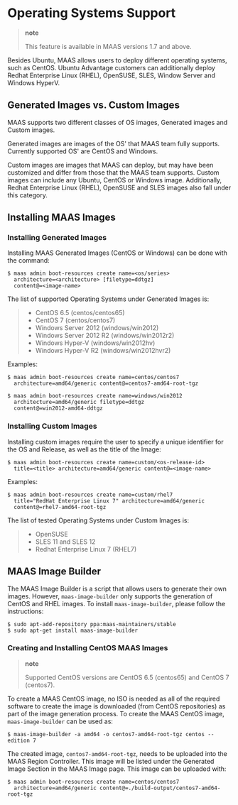 # Operating Systems Support

> **note**
>
> This feature is available in MAAS versions 1.7 and above.

Besides Ubuntu, MAAS allows users to deploy different operating systems, such
as CentOS. Ubuntu Advantage customers can additionally deploy Redhat
Enterprise Linux (RHEL), OpenSUSE, SLES, Window Server and Windows HyperV.

## Generated Images vs. Custom Images

MAAS supports two different classes of OS images, Generated images and
Custom images.

Generated images are images of the OS' that MAAS team fully supports.
Currently supported OS' are CentOS and Windows.

Custom images are images that MAAS can deploy, but may have been customized
and differ from those that the MAAS team supports. Custom images can include
any Ubuntu, CentOS or Windows image. Additionally, Redhat Enterprise Linux
(RHEL), OpenSUSE and SLES images also fall under this category.

## Installing MAAS Images

### Installing Generated Images

Installing MAAS Generated Images (CentOS or Windows) can be done with the
command:

    $ maas admin boot-resources create name=<os/series>
      architecture=<architecture> [filetype=ddtgz]
      content@=<image-name>

The list of supported Operating Systems under Generated Images is:

> -   CentOS 6.5 (centos/centos65)
> -   CentOS 7 (centos/centos7)
> -   Windows Server 2012 (windows/win2012)
> -   Windows Server 2012 R2 (windows/win2012r2)
> -   Windows Hyper-V (windows/win2012hv)
> -   Windows Hyper-V R2 (windows/win2012hvr2)

Examples:

    $ maas admin boot-resources create name=centos/centos7
      architecture=amd64/generic content@=centos7-amd64-root-tgz

    $ maas admin boot-resources create name=windows/win2012
      architecture=amd64/generic filetype=ddtgz
      content@=win2012-amd64-ddtgz

### Installing Custom Images

Installing custom images require the user to specify a unique identifier for
the OS and Release, as well as the title of the Image:

    $ maas admin boot-resources create name=custom/<os-release-id>
      title=<title> architecture=amd64/generic content@=<image-name>

Examples:

    $ maas admin boot-resources create name=custom/rhel7
      title="RedHat Enterprise Linux 7" architecture=amd64/generic
      content@=rhel7-amd64-root-tgz

The list of tested Operating Systems under Custom Images is:

> -   OpenSUSE
> -   SLES 11 and SLES 12
> -   Redhat Enterprise Linux 7 (RHEL7)

## MAAS Image Builder

The MAAS Image Builder is a script that allows users to generate their own
images. However, `maas-image-builder` only supports the generation of CentOS
and RHEL images. To install `maas-image-builder`, please follow the
instructions:

    $ sudo apt-add-repository ppa:maas-maintainers/stable
    $ sudo apt-get install maas-image-builder

### Creating and Installing CentOS MAAS Images

> **note**
>
> Supported CentOS versions are CentOS 6.5 (centos65) and CentOS 7 (centos7).

To create a MAAS CentOS image, no ISO is needed as all of the required
software to create the image is downloaded (from CentOS repositories) as part
of the image generation process. To create the MAAS CentOS image,
`maas-image-builder` can be used as:

    $ maas-image-builder -a amd64 -o centos7-amd64-root-tgz centos --edition 7

The created image, `centos7-amd64-root-tgz`, needs to be uploaded into the
MAAS Region Controller. This image will be listed under the Generated Image
Section in the MAAS Image page. This image can be uploaded with:

    $ maas admin boot-resources create name=centos/centos7
      architecture=amd64/generic content@=./build-output/centos7-amd64-root-tgz
